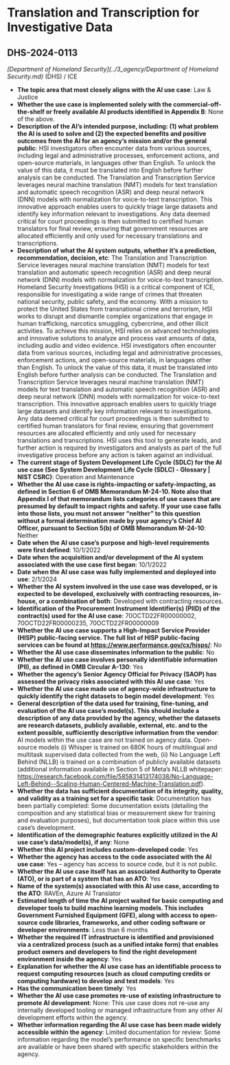 # Translation and Transcription for Investigative Data
## DHS-2024-0113
_[Department of Homeland Security](../3_agency/Department of Homeland Security.md)_ (DHS) / ICE


+ **The topic area that most closely aligns with the AI use case**: Law & Justice
+ **Whether the use case is implemented solely with the commercial-off-the-shelf or freely available AI products identified in Appendix B**: None of the above.
+ **Description of the AI’s intended purpose, including: (1) what problem the AI is used to solve and (2) the expected benefits and positive outcomes from the AI for an agency’s mission and/or the general public**: HSI investigators often encounter data from various sources, including legal and administrative processes, enforcement actions, and open-source materials, in languages other than English. To unlock the value of this data, it must be translated into English before further analysis can be conducted. The Translation and Transcription Service leverages neural machine translation (NMT) models for text translation and automatic speech recognition (ASR) and deep neural network (DNN) models with normalization for voice-to-text transcription. This innovative approach enables users to quickly triage large datasets and identify key information relevant to investigations. Any data deemed critical for court proceedings is then submitted to certified human translators for final review, ensuring that government resources are allocated efficiently and only used for necessary translations and transcriptions.
+ **Description of what the AI system outputs, whether it’s a prediction, recommendation, decision, etc**: The Translation and Transcription Service leverages neural machine translation (NMT) models for text translation and automatic speech recognition (ASR) and deep neural network (DNN) models with normalization for voice-to-text transcription.
Homeland Security Investigations (HSI) is a critical component of ICE, responsible for investigating a wide range of crimes that threaten national security, public safety, and the economy. With a mission to protect the United States from transnational crime and terrorism, HSI works to disrupt and dismantle complex organizations that engage in human trafficking, narcotics smuggling, cybercrime, and other illicit activities. To achieve this mission, HSI relies on advanced technologies and innovative solutions to analyze and process vast amounts of data, including audio and video evidence. HSI investigators often encounter data from various sources, including legal and administrative processes, enforcement actions, and open-source materials, in languages other than English. To unlock the value of this data, it must be translated into English before further analysis can be conducted. The Translation and Transcription Service leverages neural machine translation (NMT) models for text translation and automatic speech recognition (ASR) and deep neural network (DNN) models with normalization for voice-to-text transcription. This innovative approach enables users to quickly triage large datasets and identify key information relevant to investigations. Any data deemed critical for court proceedings is then submitted to certified human translators for final review, ensuring that government resources are allocated efficiently and only used for necessary translations and transcriptions. HSI uses this tool to generate leads, and further action is required by investigators and analysts as part of the full investigative process before any action is taken against an individual. 
+ **The current stage of System Development Life Cycle (SDLC) for the AI use case (See System Development Life Cycle (SDLC) - Glossary | NIST CSRC)**: Operation and Maintenance
+ **Whether the AI use case is rights-impacting or safety-impacting, as defined in Section 6 of OMB Memorandum M-24-10. Note also that Appendix I of that memorandum lists categories of use cases that are presumed by default to impact rights and safety. If your use case falls into those lists, you must not answer “neither” to this question without a formal determination made by your agency’s Chief AI Officer, pursuant to Section 5(b) of OMB Memorandum M-24-10**: Neither
+ **Date when the AI use case’s purpose and high-level requirements were first defined**: 10/1/2022
+ **Date when the acquisition and/or development of the AI system associated with the use case first began**: 10/1/2022
+ **Date when the AI use case was fully implemented and deployed into use**: 2/1/2024
+ **Whether the AI system involved in the use case was developed, or is expected to be developed, exclusively with contracting resources, in-house, or a combination of both**: Developed with contracting resources.
+ **Identification of the Procurement Instrument Identifier(s) (PIID) of the contract(s) used for the AI use case**: 70OCTD22FR00000002, 70OCTD22FR00000235, 70OCTD22FR00000009
+ **Whether the AI use case supports a High-Impact Service Provider (HISP) public-facing service. The full list of HISP public-facing services can be found at https://www.performance.gov/cx/hisps/**: No
+ **Whether the AI use case disseminates information to the public**: No
+ **Whether the AI use case involves personally identifiable information (PII), as defined in OMB Circular A-130**: Yes
+ **Whether the agency’s Senior Agency Official for Privacy (SAOP) has assessed the privacy risks associated with this AI use case**: Yes
+ **Whether the AI use case made use of agency-wide infrastructure to quickly identify the right datasets to begin model development**: Yes
+ **General description of the data used for training, fine-tuning, and evaluation of the AI use case’s model(s). This should include a description of any data provided by the agency, whether the datasets are research datasets, publicly available, external, etc. and to the extent possible, sufficiently descriptive information from the vendor**: AI models within the use case are not trained on agency data. Open-source models (i) Whisper is trained on 680K hours of multilingual and multitask supervised data collected from the web, (ii) No Language Left Behind (NLLB) is trained on a combination of publicly available datasets (additional information available in Section 5 of Meta’s NLLB whitepaper: https://research.facebook.com/file/585831413174038/No-Language-Left-Behind--Scaling-Human-Centered-Machine-Translation.pdf).
+ **Whether the data has sufficient documentation of its integrity, quality, and validity as a training set for a specific task**: Documentation has been partially completed: Some documentation exists (detailing the composition and any statistical bias or measurement skew for training and evaluation purposes), but documentation took place within this use case’s development.
+ **Identification of the demographic features explicitly utilized in the AI use case’s data/model(s), if any**: None
+ **Whether this AI project includes custom-developed code**: Yes
+ **Whether the agency has access to the code associated with the AI use case**: Yes – agency has access to source code, but it is not public.
+ **Whether the AI use case itself has an associated Authority to Operate (ATO), or is part of a system that has an ATO**: Yes
+ **Name of the system(s) associated with this AI use case, according to the ATO**: RAVEn, Azure AI Translator
+ **Estimated length of time the AI project waited for basic computing and developer tools to build machine learning models. This includes Government Furnished Equipment (GFE), along with access to open-source code libraries, frameworks, and other coding software or developer environments**: Less than 6 months
+ **Whether the required IT infrastructure is identified and provisioned via a centralized process (such as a unified intake form) that enables product owners and developers to find the right development environment inside the agency**: Yes
+ **Explanation for whether the AI use case has an identifiable process to request computing resources (such as cloud computing credits or computing hardware) to develop and test models**: Yes
+ **Has the communication been timely**: Yes
+ **Whether the AI use case promotes re-use of existing infrastructure to promote AI development**: None: This use case does not re-use any internally developed tooling or managed infrastructure from any other AI development efforts within the agency.
+ **Whether information regarding the AI use case has been made widely accessible within the agency**: Limited documentation for review: Some information regarding the model’s performance on specific benchmarks are available or have been shared with specific stakeholders within the agency.